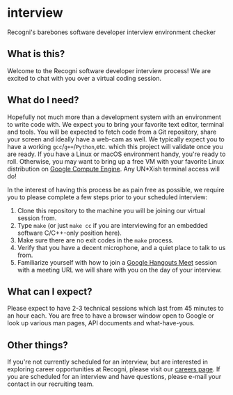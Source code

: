 # interview

Recogni's barebones software developer interview environment checker

## What is this?

Welcome to the Recogni software developer interview process! We are excited to chat with you over a virtual coding session.

## What do I need?

Hopefully not much more than a development system with an environment to write code with. We expect you to bring your favorite text editor, terminal and tools. You will be expected to fetch code from a Git repository, share your screen and ideally have a web-cam as well. We typically expect you to have a working `gcc`/`g++`/`Python`,etc. which this project will validate once you are ready. If you have a Linux or macOS environment handy, you're ready to roll. Otherwise, you may want to bring up a free VM with your favorite Linux distribution on [Google Compute Engine](https://cloud.google.com/compute). Any UN\*Xish terminal access will do!

In the interest of having this process be as pain free as possible, we require you to please complete a few steps prior to your scheduled interview:

1. Clone this repository to the machine you will be joining our virtual session from.
2. Type `make` (or just `make cc` if you are interviewing for an embedded software C/C++-only position here).
3. Make sure there are no exit codes in the `make` process.
4. Verify that you have a decent microphone, and a quiet place to talk to us from.
5. Familiarize yourself with how to join a [Google Hangouts Meet](https://support.google.com/meet/answer/9303069) session with a meeting URL we will share with you on the day of your interview.

## What can I expect?

Please expect to have 2-3 technical sessions which last from 45 minutes to an hour each. You are free to have a browser window open to Google or look up various man pages, API documents and what-have-yous.

## Other things?

If you're not currently scheduled for an interview, but are interested in exploring career opportunities at Recogni, please visit our [careers page](https://recogni.com/careers). If you are scheduled for an interview and have questions, please e-mail your contact in our recruiting team.

